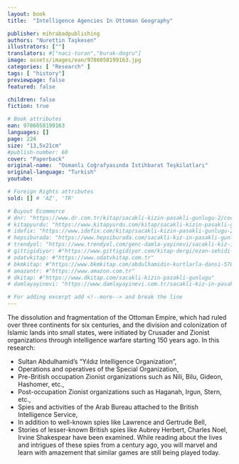 ```yaml
---
layout: book
title:  "Intelligence Agencies In Ottoman Geography"

publisher: mihrabadpublishing
authors: "Nurettin Taşkesen"
illustrators: [""]
translators: #["naci-turan","burak-dogru"]
image: assets/images/ean/9786058199163.jpg
categories: [ "Research" ]
tags: [ "history"]
previewpage: false
featured: false

children: false
fiction: true

# Book attributes
ean: 9786058199163
languages: []
page: 224
size: "13,5x21cm"
#publish-number: 60
cover: "Paperback"
original-name:  "Osmanlı Coğrafyasında İstihbarat Teşkilatları"
original-language: "Turkish"
youtube:

# Foreign Rights attributes
sold: [] # 'AZ', 'TR'

# Buyout Ecommerce
# dnr: "https://www.dr.com.tr/kitap/sacakli-kizin-pasakli-gunlugu-2/cocuk-ve-genclik/genclik-10-yas/roman-oyku/urunno=0001893059001"
# kitapyurdu: "https://www.kitapyurdu.com/kitap/sacakli-kizin-pasakli-gunlugu-2-/560122.html&filter_name=Sa%C3%A7akl%C4%B1+K%C4%B1z%27%C4%B1n+Pasakl%C4%B1+G%C3%BCnl%C3%BC%C4%9F%C3%BC+2"
# idefix: "https://www.idefix.com/kitap/sacakli-kizin-pasakli-gunlugu-2/cocuk-ve-genclik/genclik-10-yas/roman-oyku/urunno=0001893059001"
# hepsiburada: "https://www.hepsiburada.com/sacakli-kiz-in-pasakli-gunlugu-2-damla-yayinevi-p-HBV000012ER86"
# trendyol: "https://www.trendyol.com/genc-damla-yayinevi/sacakli-kiz-in-pasakli-gunlugu-2-p-54825777"
# gittigidiyor: #"https://www.gittigidiyor.com/kitap-dergi/ezan-sehidi-adnan-menderes_pdp_732728793"
# odatvkitap: #"https://www.odatvkitap.com.tr"
# bkmkitap: #"https://www.bkmkitap.com/abdulhamidin-kurtlarla-dansi-578226"
# amazontr: #"https://www.amazon.com.tr"
# dkitap: #"https://www.dkitap.com/sacakli-kizin-pasakli-gunlugu"
# damlayayinevi: "https://www.damlayayinevi.com.tr/sacakli-kiz-in-pasakli-gunlugu-2-bu-iste-bi-terslik-var"

# For adding excerpt add <!--more--> and break the line
---
```

The dissolution and fragmentation of the Ottoman Empire, which had ruled over three continents
for six centuries, and the division and colonization
of Islamic lands into small states, were initiated
by Crusader and Zionist organizations through
intelligence warfare starting 150 years ago. In this
research:
- Sultan Abdulhamid’s “Yıldız Intelligence Organization”,
- Operations and operatives of the Special Organization,
- Pre-British occupation Zionist organizations such
as Nili, Bilu, Gideon, Hashomer, etc.,
- Post-occupation Zionist organizations such as
Haganah, Irgun, Stern, etc.,
- Spies and activities of the Arab Bureau attached
to the British Intelligence Service,
- In addition to well-known spies like Lawrence and
Gertrude Bell,
- Stories of lesser-known British spies like Aubrey
Herbert, Charles Noel, Irvine Shakespear have
been examined.
While reading about the lives and intrigues of
these spies from a century ago, you will marvel
and learn with amazement that similar games are
still being played today.
<!--more--> 

